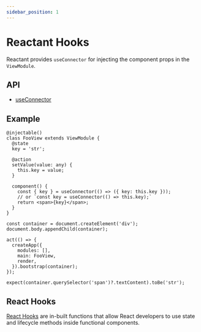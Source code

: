 ```yaml
---
sidebar_position: 1
---
```


# Reactant Hooks

Reactant provides `useConnector` for injecting the component props in the `ViewModule`.

## API

* [useConnector](#)

## Example

```tsx
@injectable()
class FooView extends ViewModule {
  @state
  key = 'str';

  @action
  setValue(value: any) {
    this.key = value;
  }

  component() {
    const { key } = useConnector(() => ({ key: this.key }));
    // or `const key = useConnector(() => this.key);`
    return <span>{key}</span>;
  }
}

const container = document.createElement('div');
document.body.appendChild(container);

act(() => {
  createApp({
    modules: [],
    main: FooView,
    render,
  }).bootstrap(container);
});

expect(container.querySelector('span')?.textContent).toBe('str');
```

## React Hooks

[React Hooks](https://reactjs.org/docs/hooks-intro.html) are in-built functions that allow React developers to use state and lifecycle methods inside functional components.
